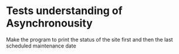 # Tests understanding of Asynchronousity

Make the program to print the status of the site first and then the last scheduled maintenance date
